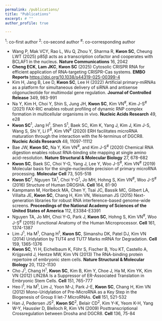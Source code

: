 ```yaml
---
permalink: /publications/
title: "Publications"
excerpt: # ""
author_profile: true

---
```

<sup>1</sup>: co-first author
<sup>2</sup>: co-second author
<sup>#</sup>: co-corresponding author

* Wang P, Mak VCY, Rao L, Wu Q, Zhou Y, Sharma R, **Kwon SC**, Cheung LWT (2025) p85β acts as a transcription cofactor and cooperates with BCLAF1 in the nucleus. **Nature Communications** 16, 2042  
* **Cheng ECK**, **Lam JKC**, **Kwon SC** (2025) Cytosolic CRISPR RNA for efficient application of RNA-targeting CRISPR-Cas systems. **EMBO Reports** https://doi.org/10.1038/s44319-025-00399-4     
* Kim H, Jang B, Lee D, **Kwon SC**, Lee H (2022) Artificial primary-miRNAs as a platform for simultaneous delivery of siRNA and antisense oligonucleotide for multimodal gene regulation. **Journal of Controlled Release** 349, 983-991
* Na Y, Kim H, Choi Y, Shin S, Jung JH, **Kwon SC**, Kim VN<sup>#</sup>, Kim J-S<sup>#</sup> (2021) FAX-RIC enables robust profiling of dynamic RNP complex formation in multicellular organisms in vivo. **Nucleic Acids Research** 49, e28
* **Kwon SC**<sup>1</sup>, Jang H<sup>1</sup>, Shen S<sup>1</sup>, Baek SC, Kim K, Yang J, Kim J, Kim J-S, Wang S, Shi Y, Li F<sup>#</sup>, Kim VN<sup>#</sup> (2020) ERH facilitates microRNA maturation through the interaction with the N-terminus of DGCR8. **Nucleic Acids Research** 48, 11097-11112
* Bae JW, **Kwon SC**, Na Y, Kim VN<sup>#</sup>, and Kim J-S<sup>#</sup> (2020) Chemical RNA digestion enables robust RNA-binding site mapping at single amino acid-resolution. **Nature Structural & Molecular Biology** 27, 678-682
* **Kwon SC**, Baek SC, Choi Y-G, Yang J, Lee Y, Woo J-S<sup>#</sup>, Kim VN<sup>#</sup> (2019) Molecular basis for the single-nucleotide precision of primary microRNA processing. **Molecular Cell** 73, 505-518  
* **Kwon SC**<sup>1</sup>, Nguyen TA<sup>1</sup>, Choi Y-G<sup>1</sup>, Jo MH, Hohng S, Kim VN<sup>#</sup>, Woo J-S<sup>#</sup> (2016) Structure of Human DROSHA. **Cell** 164, 81-90 
* Kampmann M, Horlbeck MA, Chen Y, Tsai JC, Bassik MC, Gilbert LA, Villalta JE, **Kwon SC**, Chang H, Kim VN, Weissman JS (2015) Next-generation libraries for robust RNA interference-based genome-wide screens. **Proceedings of the National Academy of Sciences of the United States of America** 112, E3384-E3391  
* Nguyen TA, Jo MH, Choi Y-G, Park J, **Kwon SC**, Hohng S, Kim VN<sup>#</sup>, Woo J-S<sup>#</sup> (2015) Functional Anatomy of the Human Microprocessor. **Cell** 161, 1374-1387  
* Lim J<sup>1</sup>, Ha M<sup>1</sup>, Chang H<sup>1</sup>, **Kwon SC**, Simanshu DK, Patel DJ, Kim VN (2014) Uridylation by TUT4 and TUT7 Marks mRNA for Degradation. **Cell** 159, 1365-1376  
* **Kwon SC**, Yi H, Eichelbaum K, Föhr S, Fischer B, You KT, Castello A, Krijgsveld J, Hentze MW, Kim VN (2013) The RNA-binding protein repertoire of embryonic stem cells. **Nature Structural & Molecular Biology** 20, 1122-1130  
* Cho J<sup>1</sup>, Chang H<sup>1</sup>, **Kwon SC**, Kim B, Kim Y, Choe J, Ha M, Kim YK, Kim VN (2012) LIN28A Is a Suppressor of ER-Associated Translation in Embryonic Stem Cells. **Cell** 151, 765-777  
* Heo I<sup>1</sup>, Ha M<sup>1</sup>, Lim J, Yoon M-J, Park J-E, **Kwon SC**, Chang H, Kim VN (2012) Mono-Uridylation of Pre-MicroRNA as a Key Step in the Biogenesis of Group II let-7 MicroRNAs. **Cell** 151, 521-532  
* Han J, Pedersen JS<sup>2</sup>, **Kwon SC**<sup>2</sup>, Belair CD<sup>2</sup>, Kim Y-K, Yeom K-H, Yang W-Y, Haussler D, Blelloch R, Kim VN (2009) Posttranscriptional Crossregulation between Drosha and DGCR8. **Cell** 136, 75-84 


